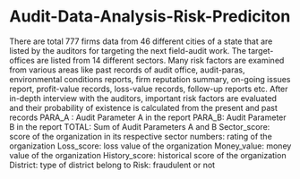 # Audit-Data-Analysis-Risk-Prediciton
There are total 777 firms data from 46 different cities of a state that are listed by the auditors for targeting the next field-audit work. The target-offices are listed from 14 different sectors.
Many risk factors are examined from various areas like past records of audit office, audit-paras, environmental conditions reports, firm reputation summary, on-going issues report, profit-value records, loss-value records, follow-up reports etc. After in-depth interview with the auditors, important risk factors are evaluated and their probability of existence is calculated from the present and past records
PARA_A : Audit Parameter A in the report
PARA_B: Audit Parameter B in the report
TOTAL: Sum of Audit Parameters A and B
Sector_score: score of the organization in its respective sector
numbers: rating of the organization
Loss_score: loss value of the organization
Money_value: money value of the organization
History_score: historical score of the organization
District: type of district belong to
Risk: fraudulent or not
